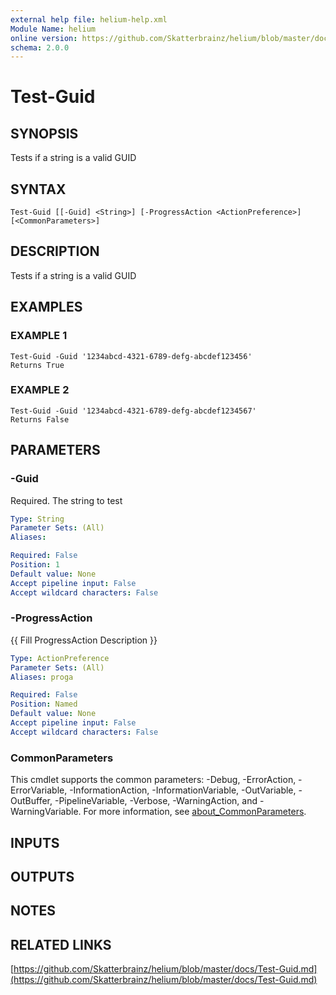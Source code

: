 ```yaml
---
external help file: helium-help.xml
Module Name: helium
online version: https://github.com/Skatterbrainz/helium/blob/master/docs/Test-Guid.md
schema: 2.0.0
---
```


# Test-Guid

## SYNOPSIS
Tests if a string is a valid GUID

## SYNTAX

```
Test-Guid [[-Guid] <String>] [-ProgressAction <ActionPreference>] [<CommonParameters>]
```

## DESCRIPTION
Tests if a string is a valid GUID

## EXAMPLES

### EXAMPLE 1
```
Test-Guid -Guid '1234abcd-4321-6789-defg-abcdef123456'
Returns True
```

### EXAMPLE 2
```
Test-Guid -Guid '1234abcd-4321-6789-defg-abcdef1234567'
Returns False
```

## PARAMETERS

### -Guid
Required.
The string to test

```yaml
Type: String
Parameter Sets: (All)
Aliases:

Required: False
Position: 1
Default value: None
Accept pipeline input: False
Accept wildcard characters: False
```

### -ProgressAction
{{ Fill ProgressAction Description }}

```yaml
Type: ActionPreference
Parameter Sets: (All)
Aliases: proga

Required: False
Position: Named
Default value: None
Accept pipeline input: False
Accept wildcard characters: False
```

### CommonParameters
This cmdlet supports the common parameters: -Debug, -ErrorAction, -ErrorVariable, -InformationAction, -InformationVariable, -OutVariable, -OutBuffer, -PipelineVariable, -Verbose, -WarningAction, and -WarningVariable. For more information, see [about_CommonParameters](http://go.microsoft.com/fwlink/?LinkID=113216).

## INPUTS

## OUTPUTS

## NOTES

## RELATED LINKS

[https://github.com/Skatterbrainz/helium/blob/master/docs/Test-Guid.md](https://github.com/Skatterbrainz/helium/blob/master/docs/Test-Guid.md)

